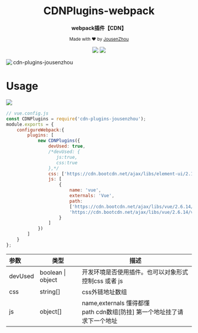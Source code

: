<div align="center">
<h1>CDNPlugins-webpack</h1>
<p>
  <strong>webpack插件【CDN】</strong>
</p>
<p>
  <sub>Made with ❤︎ by
    <a href="https://github.com/JousenZhou">JousenZhou</a>
  </sub>
</p>
<p>
<a href="https://github.com/JousenZhou/CDNPlugins-webpack"><img src="https://img.shields.io/badge/Github Page-JousenZhou-yellow" /></a>
<a href="https://github.com/JousenZhou"><img src="https://img.shields.io/badge/Author-Jousen-blueviolet" /></a>
</div>


<img align="left"   src="https://img.shields.io/badge/npm包名称-blueviolet" >cdn-plugins-jousenzhou

# Usage 

<img align="left"   src="https://img.shields.io/badge/example-vue-green" ><br>


```js
// vue.config.js
const CDNPlugins = require('cdn-plugins-jousenzhou');
module.exports = {
    configureWebpack:{
        plugins: [
            new CDNPlugins({
                devUsed: true,
                /*devUsed: {
                   js:true,
                   css:true
                },*/  
                css: ['https://cdn.bootcdn.net/ajax/libs/element-ui/2.15.3/theme-chalk/index.min.css'],
                js: [
                    {
                        name: 'vue',
                        externals: 'Vue',
                        path: 
                        ['https://cdn.bootcdn.net/ajax/libs/vue/2.6.14/vue.min.js',
                        'https://cdn.bootcdn.net/ajax/libs/vue/2.6.14/vue.min.js']
                    }
                ]
            })
        ]
    }
};
```

| 参数  | 类型 | 描述 |
| :-------- | ---- | ----------------------------- |
| devUsed | boolean \| object | 开发环境是否使用插件。也可以对象形式控制css 或者 js |
| css | string[] | css外链地址数组 |
| js | object[] | name,externals 懂得都懂                                            <br>path cdn数组[防挂]    第一个地址挂了请求下一个地址 |
